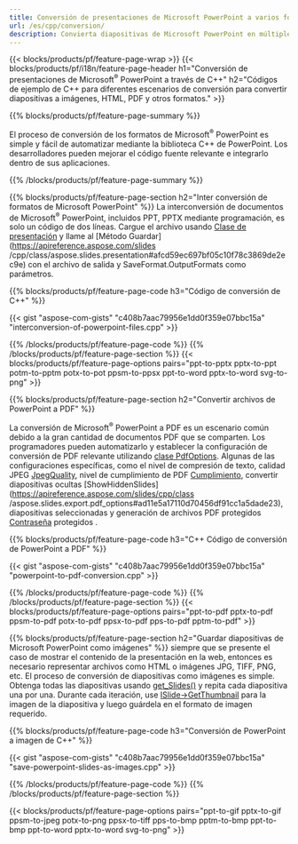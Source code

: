 ```yaml
---
title: Conversión de presentaciones de Microsoft PowerPoint a varios formatos usando C++
url: /es/cpp/conversion/
description: Convierta diapositivas de Microsoft PowerPoint en múltiples archivos, incluidos HTML, PDF y formatos de imagen dentro de aplicaciones basadas en C++.
---
```


{{< blocks/products/pf/feature-page-wrap >}}
{{< blocks/products/pf/i18n/feature-page-header h1="Conversión de presentaciones de Microsoft<sup>®</sup> PowerPoint a través de C++" h2="Códigos de ejemplo de C++ para diferentes escenarios de conversión para convertir diapositivas a imágenes, HTML, PDF y otros formatos." >}}

{{% blocks/products/pf/feature-page-summary %}}

El proceso de conversión de los formatos de Microsoft<sup>®</sup> PowerPoint es simple y fácil de automatizar mediante la biblioteca C++ de PowerPoint. Los desarrolladores pueden mejorar el código fuente relevante e integrarlo dentro de sus aplicaciones. 

{{% /blocks/products/pf/feature-page-summary  %}}

{{% blocks/products/pf/feature-page-section  h2="Inter conversión de formatos de Microsoft PowerPoint" %}}
La interconversión de documentos de Microsoft<sup>®</sup> PowerPoint, incluidos PPT, PPTX mediante programación, es solo un código de dos líneas. Cargue el archivo usando [Clase de presentación](https://apireference.aspose.com/slides/cpp/class/aspose.slides.presentation) y llame al [Método Guardar](https://apireference.aspose.com/slides /cpp/class/aspose.slides.presentation#afcd59ec697bf05c10f78c3869de2ec9e) con el archivo de salida y SaveFormat.OutputFormats como parámetros.

{{% blocks/products/pf/feature-page-code h3="Código de conversión de C++" %}}

{{< gist "aspose-com-gists" "c408b7aac79956e1dd0f359e07bbc15a" "interconversion-of-powerpoint-files.cpp" >}}


{{% /blocks/products/pf/feature-page-code  %}}
{{% /blocks/products/pf/feature-page-section %}}
{{< blocks/products/pf/feature-page-options pairs="ppt-to-pptx pptx-to-ppt potm-to-pptm potx-to-pot ppsm-to-ppsx ppt-to-word pptx-to-word svg-to-png" >}}


{{% blocks/products/pf/feature-page-section  h2="Convertir archivos de PowerPoint a PDF" %}}

La conversión de Microsoft<sup>®</sup> PowerPoint a PDF es un escenario común debido a la gran cantidad de documentos PDF que se comparten. Los programadores pueden automatizarlo y establecer la configuración de conversión de PDF relevante utilizando [clase PdfOptions](https://apireference.aspose.com/slides/cpp/class/aspose.slides.export.pdf_options). Algunas de las configuraciones específicas, como el nivel de compresión de texto, calidad JPEG [JpegQuality](https://apireference.aspose.com/slides/cpp/class/aspose.slides.export.pdf_options#a6bbf3bd303430757aa85ac9e3d184861), nivel de cumplimiento de PDF [Cumplimiento](https://apireference.aspose.com/slides/cpp/class/aspose.slides.export.pdf_options#aa9dfc92dd22455248ac171c24876cb8f), convertir diapositivas ocultas [ShowHiddenSlides](https://apireference.aspose.com/slides/cpp/class /aspose.slides.export.pdf_options#ad11e5a17110d70456df91cc1a5dade23), diapositivas seleccionadas y generación de archivos PDF protegidos [Contraseña](https://apireference.aspose.com/slides/cpp/class/aspose.slides.export.pdf_options#ab42606dbbf983fe00cc45a19565391a7) protegidos .

{{% blocks/products/pf/feature-page-code h3="C++ Código de conversión de PowerPoint a PDF" %}}

{{< gist "aspose-com-gists" "c408b7aac79956e1dd0f359e07bbc15a" "powerpoint-to-pdf-conversion.cpp" >}}

{{% /blocks/products/pf/feature-page-code  %}}
{{% /blocks/products/pf/feature-page-section %}}
{{< blocks/products/pf/feature-page-options pairs="ppt-to-pdf pptx-to-pdf ppsm-to-pdf potx-to-pdf ppsx-to-pdf pps-to-pdf pptm-to-pdf" >}}


{{% blocks/products/pf/feature-page-section  h2="Guardar diapositivas de Microsoft PowerPoint como imágenes" %}}
siempre que se presente el caso de mostrar el contenido de la presentación en la web, entonces es necesario representar archivos como HTML o imágenes JPG, TIFF, PNG, etc. El proceso de conversión de diapositivas como imágenes es simple. Obtenga todas las diapositivas usando [get_Slides()](https://apireference.aspose.com/slides/cpp/class/aspose.slides.presentation#a9981b38f5a01d9fa5482f05b0a75974c) y repita cada diapositiva una por una. Durante cada iteración, use [ISlide->GetThumbnail](https://apireference.aspose.com/slides/cpp/class/aspose.slides.i_slide#a7bd377d403ff886232df21351c1fe783) para la imagen de la diapositiva y luego guárdela en el formato de imagen requerido. 

{{% blocks/products/pf/feature-page-code h3="Conversión de PowerPoint a imagen de C++" %}}

{{< gist "aspose-com-gists" "c408b7aac79956e1dd0f359e07bbc15a" "save-powerpoint-slides-as-images.cpp" >}}

{{% /blocks/products/pf/feature-page-code %}}
{{% /blocks/products/pf/feature-page-section %}}

{{< blocks/products/pf/feature-page-options pairs="ppt-to-gif pptx-to-gif ppsm-to-jpeg potx-to-png ppsx-to-tiff pps-to-bmp pptm-to-bmp ppt-to-bmp ppt-to-word pptx-to-word svg-to-png" >}}